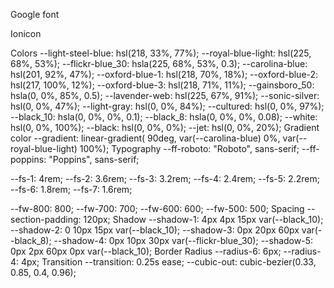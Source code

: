 Google font

<link rel="preconnect" href="https://fonts.googleapis.com">
<link rel="preconnect" href="https://fonts.gstatic.com" crossorigin>
<link
  href="https://fonts.googleapis.com/css2?family=Poppins:wght@600;700;800&family=Roboto:wght@400;500;600&display=swap"
  rel="stylesheet">
Ionicon

<script type="module" src="https://unpkg.com/ionicons@5.5.2/dist/ionicons/ionicons.esm.js"></script>
<script nomodule src="https://unpkg.com/ionicons@5.5.2/dist/ionicons/ionicons.js"></script>

Colors
--light-steel-blue: hsl(218, 33%, 77%);
--royal-blue-light: hsl(225, 68%, 53%);
--flickr-blue_30: hsla(225, 68%, 53%, 0.3);
--carolina-blue: hsl(201, 92%, 47%);
--oxford-blue-1: hsl(218, 70%, 18%);
--oxford-blue-2: hsl(217, 100%, 12%);
--oxford-blue-3: hsl(218, 71%, 11%);
--gainsboro_50: hsla(0, 0%, 85%, 0.5);
--lavender-web: hsl(225, 67%, 91%);
--sonic-silver: hsl(0, 0%, 47%);
--light-gray: hsl(0, 0%, 84%);
--cultured: hsl(0, 0%, 97%);
--black_10: hsla(0, 0%, 0%, 0.1);
--black_8: hsla(0, 0%, 0%, 0.08);
--white: hsl(0, 0%, 100%);
--black: hsl(0, 0%, 0%);
--jet: hsl(0, 0%, 20%);
Gradient color
--gradient: linear-gradient( 90deg, var(--carolina-blue) 0%, var(--royal-blue-light) 100%);
Typography
--ff-roboto: "Roboto", sans-serif;
--ff-poppins: "Poppins", sans-serif;

--fs-1: 4rem;
--fs-2: 3.6rem;
--fs-3: 3.2rem;
--fs-4: 2.4rem;
--fs-5: 2.2rem;
--fs-6: 1.8rem;
--fs-7: 1.6rem;

--fw-800: 800;
--fw-700: 700;
--fw-600: 600;
--fw-500: 500;
Spacing
--section-padding: 120px;
Shadow
--shadow-1: 4px 4px 15px var(--black_10);
--shadow-2: 0 10px 15px var(--black_10);
--shadow-3: 0px 20px 60px var(--black_8);
--shadow-4: 0px 10px 30px var(--flickr-blue_30);
--shadow-5: 0px 2px 60px 0px var(--black_10);
Border Radius
--radius-6: 6px;
--radius-4: 4px;
Transition
--transition: 0.25s ease;
--cubic-out: cubic-bezier(0.33, 0.85, 0.4, 0.96);
